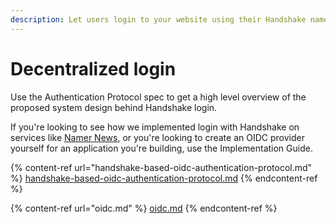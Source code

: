 ```yaml
---
description: Let users login to your website using their Handshake names
---
```


# Decentralized login

Use the Authentication Protocol spec to get a high level overview of the proposed system design behind Handshake login.

If you're looking to see how we implemented login with Handshake on services like [Namer News](https://news.namebase.io), or you're looking to create an OIDC provider yourself for an application you're building, use the Implementation Guide.

{% content-ref url="handshake-based-oidc-authentication-protocol.md" %}
[handshake-based-oidc-authentication-protocol.md](handshake-based-oidc-authentication-protocol.md)
{% endcontent-ref %}

{% content-ref url="oidc.md" %}
[oidc.md](oidc.md)
{% endcontent-ref %}
